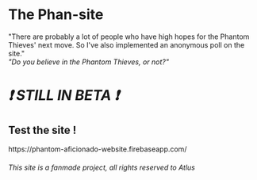 # The Phan-site
"There are probably a lot of people who have high hopes for the Phantom Thieves' next move. So I've also implemented an anonymous poll on the site."
</br>
<i>"Do you believe in the Phantom Thieves, or not?"</i>

<h1><i>❗ STILL IN BETA ❗</i></h2>

<h2>Test the site ! </h2> 
https://phantom-aficionado-website.firebaseapp.com/

<H6>This site is a fanmade project, all rights reserved to Atlus</H6>
